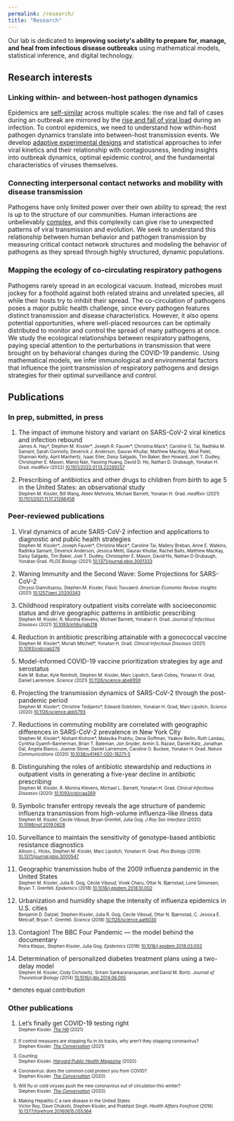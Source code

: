 ```yaml
---
permalink: /research/
title: "Research"
---
```


Our lab is dedicated to __improving society's ability to prepare for, manage, and heal from infectious disease outbreaks__ using mathematical models, statistical inference, and digital technology. 

## Research interests

### Linking within- and between-host pathogen dynamics
Epidemics are [self-similar](https://en.wikipedia.org/wiki/Self-similarity) across multiple scales: the rise and fall of cases during an outbreak are mirrored by the [rise and fall of viral load](https://www.bmj.com/content/bmj/371/bmj.m3862/F2.large.jpg) during an infection. To control epidemics, we need to understand how within-host pathogen dynamics translate into between-host transmission events. We develop [adaptive experimental designs](https://en.wikipedia.org/wiki/Adaptive_design_(medicine)) and statistical approaches to infer viral kinetics and their relationship with contagiousness, lending insights into outbreak dynamics, optimal epidemic control, and the fundamental characteristics of viruses themselves.

### Connecting interpersonal contact networks and mobility with disease transmission
Pathogens have only limited power over their own ability to spread; the rest is up to the structure of our communities. Human interactions are unbelievably [complex](https://en.wikipedia.org/wiki/Complex_network), and this complexity can give rise to unexpected patterns of viral transmission and evolution. We seek to understand this relationship between human behavior and pathogen transmission by measuring critical contact network structures and modeling the behavior of pathogens as they spread through highly structured, dynamic populations. 

### Mapping the ecology of co-circulating respiratory pathogens
Pathogens rarely spread in an ecological vacuum. Instead, microbes must jockey for a foothold against both related strains and unrelated species, all while their hosts try to inhibit their spread. The co-circulation of pathogens poses a major public health challenge, since every pathogen features distinct transmission and disease characteristics. However, it also opens potential opportunities, where well-placed resources can be optimally distributed to monitor and control the spread of many pathogens at once. We study the ecological relationships between respiratory pathogens, paying special attention to the perturbations in transmission that were brought on by behavioral changes during the COVID-19 pandemic. Using mathematical models, we infer immunological and environmental factors that influence the joint transmission of respiratory pathogens and design strategies for their optimal surveillance and control.

## Publications

### In prep, submitted, in press
1. The impact of immune history and variant on SARS-CoV-2 viral kinetics and infection rebound <br> <font size=1>
	James A. Hay*, Stephen M. Kissler*, Joseph R. Fauver*, Christina Mack*, Caroline G. Tai, Radhika M. Samant, Sarah Connolly, Deverick J. Anderson, Gaurav Khullar, Matthew MacKay, Miral Patel, Shannan Kelly, April Manhertz, Isaac Eiter, Daisy Salgado, Tim Baker, Ben Howard, Joel T. Dudley, Christopher E. Mason, Manoj Nair, Yaoxing Huang, David D. Ho, Nathan D. Grubaugh, Yonatan H. Grad. <i>medRxiv</i> (2022) <a href="https://www.medrxiv.org/content/10.1101/2022.01.13.22269257v2" target="_blank">10.1101/2022.01.13.22269257</a> </font>

1. Prescribing of antibiotics and other drugs to children from birth to age 5 in the United States: an observational study <br> <font size=1>
	Stephen M. Kissler, Bill Wang, Ateev Mehrotra, Michael Barnett, Yonatan H. Grad. <i>medRxiv</i> (2021) <a href="https://www.medrxiv.org/content/10.1101/2021.11.17.21266458v1" target="_blank">10.1101/2021.11.17.21266458</a> </font>

### Peer-reviewed publications

1. Viral dynamics of acute SARS-CoV-2 infection and applications to diagnostic and public health strategies <br> <font size=1>
	Stephen M. Kissler*, Joseph Fauver*, Christina Mack*, Caroline Tai, Mallery Breban, Anne E. Watkins, Radhika Samant, Deverick Anderson, Jessica Metti, Gaurav Khullar, Rachel Baits, Matthew MacKay, Daisy Salgado, Tim Baker, Joel T. Dudley, Christopher E. Mason, David Ho, Nathan D Grubaugh, Yonatan Grad. <i>PLOS Biology</i> (2021) <a href="https://journals.plos.org/plosbiology/article?id=10.1371/journal.pbio.3001333" target="_blank">10.1371/journal.pbio.3001333</a> </font>

1. Waning Immunity and the Second Wave: Some Projections for SARS-CoV-2 <br> <font size=1>
	Chryssi Giannitsarou, Stephen M. Kissler, Flavio Toxvaerd. <i>American Economic Review: Insights</i> (2021) <a href="https://www.aeaweb.org/articles?id=10.1257/aeri.20200343" target="_blank">10.1257/aeri.20200343</a> </font>

1. Childhood respiratory outpatient visits correlate with socioeconomic status and drive geographic patterns in antibiotic prescribing <br> <font size=1>
	Stephen M. Kissler, R. Monina Klevens, Michael Barnett, Yonatan H. Grad. <i>Journal of Infectious Diseases</i> (2021) <a href="https://academic.oup.com/jid/article/223/12/2029/6254255?login=false" target="_blank">10.1093/infdis/jiab218</a> </font>

1. Reduction in antibiotic prescribing attainable with a gonococcal vaccine <br> <font size=1>
	Stephen M. Kissler*, Moriah Mitchell*, Yonatan H. Grad. <i>Clinical Infectious Diseases</i> (2021) <a href="https://academic.oup.com/cid/article/73/6/e1368/6205093?login=false" target="_blank">10.1093/cid/ciab276</a> </font>

1. Model-informed COVID-19 vaccine prioritization strategies by age and serostatus <br> <font size=1>
	Kate M. Bubar, Kyle Reinholt, Stephen M. Kissler, Marc Lipsitch, Sarah Cobey, Yonatan H. Grad, Daniel Larremore. <i>Science</i> (2021) <a href="https://www.science.org/doi/10.1126/science.abe6959" target="_blank">10.1126/science.abe6959</a> </font>

1. Projecting the transmission dynamics of SARS-CoV-2 through the post-pandemic period <br> <font size=1>
	Stephen M. Kissler*, Christine Tedijanto*, Edward Goldstein, Yonatan H. Grad, Marc Lipsitch. <i>Science</i> (2020) <a href="https://www.science.org/doi/10.1126/science.abb5793" target="_blank">10.1126/science.abb5793</a> </font>

1. Reductions in commuting mobility are correlated with geographic differences in SARS-CoV-2 prevalence in New York City <br> <font size=1>
	Stephen M. Kissler*, Nishant Kishore*, Malavika Prabhu, Dena Goffman, Yaakov Beilin, Ruth Landau, Cynthia Gyamfi-Bannerman, Brian T. Bateman, Jon Snyder, Armin S. Razavi, Daniel Katz, Jonathan Gal, Angela Bianco, Joanne Stone, Daniel Larremore, Caroline O. Buckee, Yonatan H. Grad. <i>Nature Communications</i> (2020) <a href="https://www.nature.com/articles/s41467-020-18271-5" target="_blank">10.1038/s41467-020-18271-5</a> </font>

1. Distinguishing the roles of antibiotic stewardship and reductions in outpatient visits in generating a five-year decline in antibiotic prescribing  <br> <font size=1>
	Stephen M. Kissler, R. Monina Klevens, Michael L. Barnett, Yonatan H. Grad. <i>Clinical Infectious Diseases</i> (2020) <a href="https://academic.oup.com/cid/article/72/9/1568/5805521?login=false" target="_blank">10.1093/cid/ciaa269</a> </font>

1. Symbolic transfer entropy reveals the age structure of pandemic influenza transmission from high-volume influenza-like illness data  <br> <font size=1>
	Stephen M. Kissler, Cecile Viboud, Bryan Grenfell, Julia Gog. <i>J Roy Soc Interface</i> (2020) <a href="https://royalsocietypublishing.org/doi/10.1098/rsif.2019.0628" target="_blank">10.1098/rsif.2019.0628</a> </font>

1. Surveillance to maintain the sensitivity of genotype-based antibiotic resistance diagnostics  <br> <font size=1>
	Allison L. Hicks, Stephen M. Kissler, Marc Lipsitch, Yonatan H. Grad. <i>Plos Biology</i> (2019) <a href="https://journals.plos.org/plosbiology/article?id=10.1371/journal.pbio.3000547" target="_blank">10.1371/journal.pbio.3000547</a> </font>

1. Geographic transmission hubs of the 2009 influenza pandemic in the United States  <br> <font size=1>
	Stephen M. Kissler, Julia R. Gog, Cécile Viboud, Vivek Charu, Ottar N. Bjørnstad, Lone Simonsen, Bryan T. Grenfell. <i>Epidemics</i> (2018) <a href="https://www.sciencedirect.com/science/article/pii/S1755436517301196" target="_blank">10.1016/j.epidem.2018.10.002</a> </font>

1. Urbanization and humidity shape the intensity of influenza epidemics in U.S. cities <br> <font size=1>
	Benjamin D. Dalziel, Stephen Kissler, Julia R. Gog, Cecile Viboud, Ottar N. Bjørnstad, C. Jessica E. Metcalf, Bryan T. Grenfell. <i>Science</i> (2018) <a href="https://www.science.org/doi/10.1126/science.aat6030" target="_blank">10.1126/science.aat6030</a> </font>

1. Contagion! The BBC Four Pandemic — the model behind the documentary  <br> <font size=1>
	Petra Klepac, Stephen Kissler, Julia Gog. <i>Epidemics</i> (2018) <a href="https://www.sciencedirect.com/science/article/pii/S1755436518300306" target="_blank">10.1016/j.epidem.2018.03.003</a> </font>

1. Determination of personalized diabetes treatment plans using a two-delay model  <br> <font size=1>
	Stephen M. Kissler, Cody Cichowitz, Sriram Sankaranarayanan, and David M. Bortz. <i>Journal of Theoretical Biology</i> (2014) <a href="https://www.sciencedirect.com/science/article/abs/pii/S0022519314003427" target="_blank">10.1016/j.jtbi.2014.06.005</a> </font>

<font size=2> * denotes equal contribution </font>

### Other publications 

1. Let’s finally get COVID-19 testing right <br> <font size=1> 
	Stephen Kissler. <i><a href="https://thehill.com/opinion/healthcare/555165-lets-finally-get-covid-19-testing-right/" target="_blank">The Hill</a></i> (2021) 

1. If control measures are stopping flu in its tracks, why aren’t they stopping coronavirus?  <br> <font size=1> 
	Stephen Kissler. <i><a href="https://theconversation.com/if-control-measures-are-stopping-flu-in-its-tracks-why-arent-they-stopping-coronavirus-154361" target="_blank">The Conversation</a></i> (2021) </font>

1. Counting  <br> <font size=1> 
	Stephen Kissler. <i><a href="https://www.hsph.harvard.edu/magazine/magazine_article/finding-purpose-in-the-pandemic/" target="_blank">Harvard Public Health Magazine</a></i> (2020)</font>

1. Coronavirus: does the common cold protect you from COVID?  <br> <font size=1> 
	Stephen Kissler. <i><a href="https://theconversation.com/coronavirus-does-the-common-cold-protect-you-from-covid-144295" target="_blank">The Conversation</a></i> (2020) </font>

1. Will flu or cold viruses push the new coronavirus out of circulation this winter?  <br> <font size=1> 
	Stephen Kissler. <i><a href="https://theconversation.com/will-flu-or-cold-viruses-push-the-new-coronavirus-out-of-circulation-this-winter-139513" target="_blank">The Conversation</a></i> (2020) </font>

1. Making Hepatitis C a rare disease in the United States <br> <font size=1>
	Victor Roy, Dave Chokshi, Stephen Kissler, and Prabhjot Singh. <i>Health Affairs Forefront</i> (2016) <a href="https://www.healthaffairs.org/do/10.1377/forefront.20160615.055364" target="_blank">10.1377/forefront.20160615.055364</a> </font>
